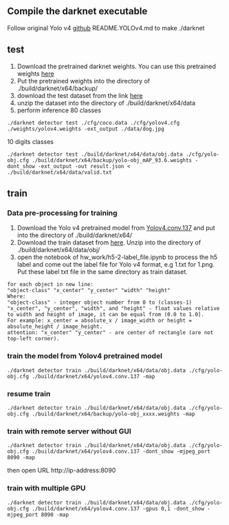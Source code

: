 ## Compile the darknet executable
Follow original Yolo v4 [github](https://github.com/AlexeyAB/darknet.git) README.YOLOv4.md to make ./darknet
## test
1. Download the pretrained darknet weights. You can use this pretrained weights [here](https://drive.google.com/file/d/1lDDQ_JJmW0hv4SNGkcT1yiWcPxf459Us/view?usp=sharing)
2. Put the pretrained weights into the directory of ./build/darknet/x64/backup/
3. download the test dataset from the link [here](https://drive.google.com/file/d/1nswVLQSGupsRympzb3tUv3L94d7ADPmi/view?usp=sharing)
4. unzip the dataset into the directory of ./build/darknet/x64/data
5. perform inference
80 classes

<pre><code>./darknet detector test ./cfg/coco.data ./cfg/yolov4.cfg ./weights/yolov4.weights -ext_output ./data/dog.jpg
</code></pre>

10 digits classes

<pre><code>./darknet detector test ./build/darknet/x64/data/obj.data ./cfg/yolo-obj.cfg ./build/darknet/x64/backup/yolo-obj_mAP_93.6.weights -dont_show -ext_output -out result.json < ./build/darknet/x64/data/valid.txt
</code></pre>

## train
### Data pre-processing for training
1. Download the Yolo v4 pretrained model from [Yolov4.conv.137](https://github.com/AlexeyAB/darknet/releases/download/darknet_yolo_v3_optimal/yolov4.conv.137) and put into the directory of ./build/darknet/x64/
2. Download the train dataset from [here](https://drive.google.com/file/d/1UheRzvFHMCC2vWt5f9PTHMniRP6K_uug/view?usp=sharing). Unzip into the directory of ./build/darknet/x64/data/obj/
3. open the notebook of hw_work/h5-2-label_file.ipynb to process the h5 label and come out the label file for Yolo v4 format, e.g 1.txt for 1.png. Put these label txt file in the same directory as train dataset.
<pre><code>for each object in new line:
"object-class" "x_center" "y_center" "width" "height"
Where:
"object-class" - integer object number from 0 to (classes-1)
"x_center", "y_center", "width", and "height" - float values relative to width and height of image, it can be equal from (0.0 to 1.0].
For example: x_center = absolute_x / image_width or height = absolute_height / image_height.
attention: "x_center" "y_center" - are center of rectangle (are not top-left corner).
</code></pre>
### train the model from Yolov4 pretrained model
<pre><code>./darknet detector train ./build/darknet/x64/data/obj.data ./cfg/yolo-obj.cfg ./build/darknet/x64/yolov4.conv.137 -map
</code></pre>
### resume train
<pre><code>./darknet detector train ./build/darknet/x64/data/obj.data ./cfg/yolo-obj.cfg ./build/darknet/x64/backup/yolo-obj_xxxx.weights -map
</code></pre>
### train with remote server without GUI
<pre><code>./darknet detector train ./build/darknet/x64/data/obj.data ./cfg/yolo-obj.cfg ./build/darknet/x64/yolov4.conv.137 -dont_show -mjpeg_port 8090 -map
</code></pre>
then open URL http://ip-address:8090 
### train with multiple GPU
<pre><code>./darknet detector train ./build/darknet/x64/data/obj.data ./cfg/yolo-obj.cfg ./build/darknet/x64/yolov4.conv.137 -gpus 0,1 -dont_show -mjpeg_port 8090 -map
</code></pre>
